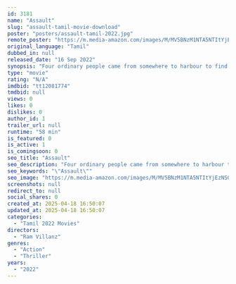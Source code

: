 ```yaml
---
id: 3181
name: "Assault"
slug: "assault-tamil-movie-download"
poster: "posters/assault-tamil-2022.jpg"
remote_poster: "https://m.media-amazon.com/images/M/MV5BNzM1NTA5NTItYjEzNS00MzU1LWJlOWYtN2Q3NmFlNzg5NGU0XkEyXkFqcGdeQXVyMTE2NjQ5MDI4._V1_SX300.jpg"
original_language: "Tamil"
dubbed_in: null
released_date: "16 Sep 2022"
synopsis: "Four ordinary people came from somewhere to harbour to find a work which living for pursuit, things change when they arrive and met someone."
type: "movie"
rating: "N/A"
imdbid: "tt12081774"
tmdbid: null
views: 0
likes: 0
dislikes: 0
author_id: 1
trailer_url: null
runtime: "58 min"
is_featured: 0
is_active: 1
is_comingsoon: 0
seo_title: "Assault"
seo_description: "Four ordinary people came from somewhere to harbour to find a work which living for pursuit, things change when they arrive and met someone."
seo_keywords: "\"Assault\""
seo_image: "https://m.media-amazon.com/images/M/MV5BNzM1NTA5NTItYjEzNS00MzU1LWJlOWYtN2Q3NmFlNzg5NGU0XkEyXkFqcGdeQXVyMTE2NjQ5MDI4._V1_SX300.jpg"
screenshots: null
redirect_to: null
social_shares: 0
created_at: 2025-04-18 16:50:07
updated_at: 2025-04-18 16:50:07
categories:
  - "Tamil 2022 Movies"
directors:
  - "Ram Villanz"
genres:
  - "Action"
  - "Thriller"
years:
  - "2022"
---
```

